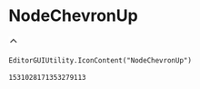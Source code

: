 # NodeChevronUp
![](/img/NodeChevronUp.png)

``` CSharp
EditorGUIUtility.IconContent("NodeChevronUp")
```
```
1531028171353279113
```
